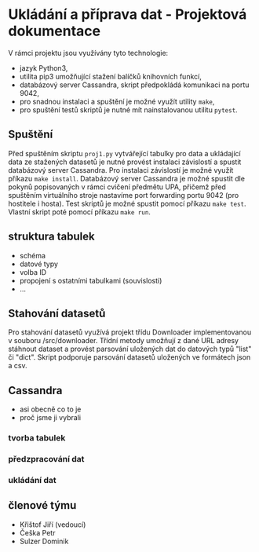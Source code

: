 # Ukládání a příprava dat - Projektová dokumentace
V rámci projektu jsou využívány tyto technologie:
- jazyk Python3,
- utilita pip3 umožňující stažení balíčků knihovních funkcí,
- databázový server Cassandra, skript předpokládá komunikaci na portu 9042,
- pro snadnou instalaci a spuštění je možné využít utility `make`,
- pro spuštění testů skriptů je nutné mít nainstalovanou utilitu `pytest`.

## Spuštění
Před spuštěním skriptu `proj1.py` vytvářející tabulky pro data a ukládající data ze stažených datasetů je nutné provést instalaci závislostí a spustit databázový server Cassandra. Pro instalaci závislostí je možné využít příkazu `make install`. 
Databázový server Cassandra je možné spustit dle pokynů popisovaných v rámci cvičení předmětu UPA, přičemž před spuštěním virtuálního stroje nastavíme port forwarding portu 9042 (pro hostitele i hosta). 
Test skriptů je možné spustit pomocí příkazu `make test`. Vlastní skript poté pomocí příkazu `make run`. 

## struktura tabulek
- schéma
- datové typy
- volba ID
- propojení s ostatními tabulkami (souvislosti)
- ...

## Stahování datasetů
Pro stahování datasetů využívá projekt třídu Downloader implementovanou v souboru /src/downloader. Třídní metody umožňují z dané URL adresy stáhnout dataset a provést parsování uložených dat do datových typů "list" či "dict". Skript podporuje parsování datasetů uložených ve formátech json a csv. 

## Cassandra
- asi obecně co to je
- proč jsme ji vybrali

### tvorba tabulek

### předzpracování dat

### ukládání dat

## členové týmu
- Křištof Jiří (vedoucí)
- Češka Petr
- Sulzer Dominik
